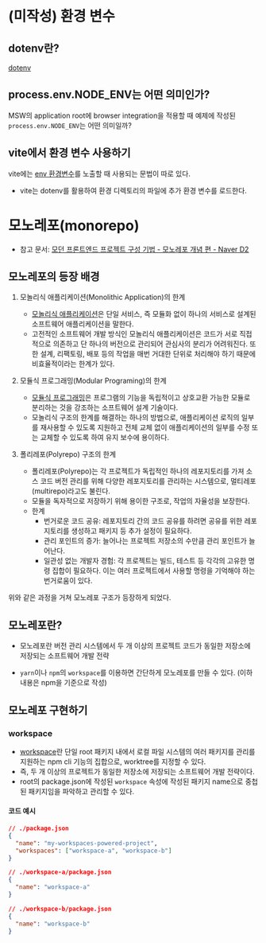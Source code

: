 # (미작성) 환경 변수

## dotenv란?

[dotenv](https://github.com/motdotla/dotenv)

## process.env.NODE_ENV는 어떤 의미인가?

MSW의 application root에 browser integration을 적용할 때 예제에 작성된 `process.env.NODE_ENV`는 어떤 의미일까?

## vite에서 환경 변수 사용하기

vite에는 [env 환경변수](https://vitejs.dev/guide/env-and-mode.html#env-variables-and-modes)를 노출할 때 사용되는 문법이 따로 있다.

- vite는 dotenv를 활용하여 환경 디렉토리의 파일에 추가 환경 변수를 로드한다.

# 모노레포(monorepo)

- 참고 문서: [모던 프론트엔드 프로젝트 구성 기법 - 모노레포 개념 편 - Naver D2](https://d2.naver.com/helloworld/0923884)

## 모노레포의 등장 배경

1. 모놀리식 애플리케이션(Monolithic Application)의 한계

   - [모놀리식 애플리케이션](https://en.wikipedia.org/wiki/Monolithic_application)은 단일 서비스, 즉 모듈화 없이 하나의 서비스로 설계된 소프트웨어 애플리케이션을 말한다.
   - 고전적인 소프트웨어 개발 방식인 모놀리식 애플리케이션은 코드가 서로 직접적으로 의존하고 단 하나의 버전으로 관리되어 관심사의 분리가 어려워진다. 또한 설계, 리팩토링, 배포 등의 작업을 매번 거대한 단위로 처리해야 하기 때문에 비효율적이라는 한계가 있다.

2. 모듈식 프로그래밍(Modular Programing)의 한계

   - [모듈식 프로그래밍](https://en.wikipedia.org/wiki/Modular_programming)은 프로그램의 기능을 독립적이고 상호교환 가능한 모듈로 분리하는 것을 강조하는 소프트웨어 설계 기술이다.
   - 모놀리식 구조의 한계를 해결하는 하나의 방법으로, 애플리케이션 로직의 일부를 재사용할 수 있도록 지원하고 전체 교체 없이 애플리케이션의 일부를 수정 또는 교체할 수 있도록 하여 유지 보수에 용이하다.

3. 폴리레포(Polyrepo) 구조의 한계

   - 폴리레포(Polyrepo)는 각 프로젝트가 독립적인 하나의 레포지토리를 가져 소스 코드 버전 관리를 위해 다양한 레포지토리를 관리하는 시스템으로, 멀티레포(multirepo)라고도 불린다.
   - 모듈을 독자적으로 저장하기 위해 용이한 구조로, 작업의 자율성을 보장한다.
   - 한계
     - 번거로운 코드 공유: 레포지토리 간의 코드 공유를 하려면 공유를 위한 레포지토리를 생성하고 패키지 등 추가 설정이 필요하다.
     - 관리 포인트의 증가: 늘어나는 프로젝트 저장소의 수만큼 관리 포인트가 늘어난다.
     - 일관성 없는 개발자 경험: 각 프로젝트는 빌드, 테스트 등 각각의 고유한 명령 집합이 필요하다. 이는 여러 프로젝트에서 사용할 명령을 기억해야 하는 번거로움이 있다.

위와 같은 과정을 거쳐 모노레포 구조가 등장하게 되었다.

## 모노레포란?

- 모노레포란 버전 관리 시스템에서 두 개 이상의 프로젝트 코드가 동일한 저장소에 저장되는 소프트웨어 개발 전략

- `yarn`이나 `npm`의 `workspace`를 이용하면 간단하게 모노레포를 만들 수 있다. (이하 내용은 npm을 기준으로 작성)

## 모노레포 구현하기

### workspace

- [workspace](https://docs.npmjs.com/cli/v7/using-npm/workspaces)란 단일 root 패키지 내에서 로컬 파일 시스템의 여러 패키지를 관리를 지원하는 npm cli 기능의 집합으로, worktree를 지정할 수 있다.
- 즉, 두 개 이상의 프로젝트가 동일한 저장소에 저장되는 소프트웨어 개발 전략이다.
- root의 package.json에 작성된 `workspace` 속성에 작성된 패키지 name으로 중첩된 패키지임을 파악하고 관리할 수 있다.

#### 코드 예시

```json
// ./package.json
{
  "name": "my-workspaces-powered-project",
  "workspaces": ["workspace-a", "workspace-b"]
}
```

```json
// ./workspace-a/package.json
{
  "name": "workspace-a"
}
```

```json
// ./workspace-b/package.json
{
  "name": "workspace-b"
}
```
